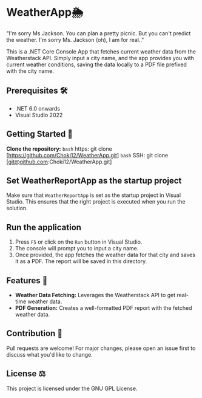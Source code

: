 # WeatherApp🌦

"I'm sorry Ms Jackson. You can plan a pretty picnic. But you can't predict the weather. I'm sorry Ms. Jackson (oh), I am for real.."

This is a .NET Core Console App that fetches current weather data from the Weatherstack API. Simply input a city name, and the app provides you with current weather conditions, saving the data locally to a PDF file prefixed with the city name.

## Prerequisites 🛠
- .NET 6.0 onwards
- Visual Studio 2022

## Getting Started 🚀

**Clone the repository:**
```bash```
https: git clone [https://github.com/Choki12/WeatherApp.git]
```bash```
SSH: git clone [git@github.com:Choki12/WeatherApp.git]

## Set WeatherReportApp as the startup project

Make sure that `WeatherReportApp` is set as the startup project in Visual Studio. This ensures that the right project is executed when you run the solution.

## Run the application

1. Press `F5` or click on the `Run` button in Visual Studio.
2. The console will prompt you to input a city name.
3. Once provided, the app fetches the weather data for that city and saves it as a PDF. The report will be saved in this directory.

## Features 🌟

- **Weather Data Fetching:** Leverages the Weatherstack API to get real-time weather data.
- **PDF Generation:** Creates a well-formatted PDF report with the fetched weather data.

## Contribution 🤝

Pull requests are welcome! For major changes, please open an issue first to discuss what you'd like to change.

## License ⚖️

This project is licensed under the GNU GPL License.
